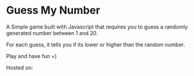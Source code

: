 # Guess My Number

A Simple game built with Javascript that requires you to guess a randomly generated number between 1 and 20.

For each guess, it tells you if its lower or higher than the random number.

Play and have fun =)

Hosted on:
